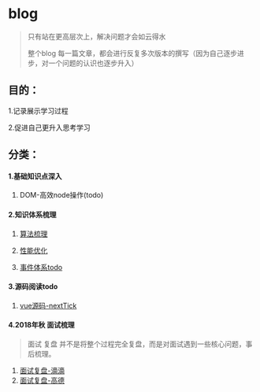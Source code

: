 # blog
> 只有站在更高层次上，解决问题才会如云得水
>
> 整个blog 每一篇文章，都会进行反复多次版本的撰写（因为自己逐步进步，对一个问题的认识也逐步升入）

## 目的：

1.记录展示学习过程

2.促进自己更升入思考学习

## 分类：

#### 1.基础知识点深入
1. DOM-高效node操作(todo)

#### 2.知识体系梳理

1. [算法梳理](https://github.com/youzaiyouzai666/blog/blob/master/%E7%9F%A5%E8%AF%86%E4%BD%93%E7%B3%BB%E6%A2%B3%E7%90%86/%E7%AE%97%E6%B3%95%E6%A2%B3%E7%90%86.md)

2. [性能优化]()

3. [事件体系todo]()

#### 3.源码阅读todo

1. [vue源码-nextTick](https://github.com/youzaiyouzai666/blog/blob/master/%E7%9F%A5%E8%AF%86%E4%BD%93%E7%B3%BB%E6%A2%B3%E7%90%86/vue%E6%BA%90%E7%A0%81-nextTick.md)

#### 4.2018年秋 面试梳理

> 面试 复盘 并不是将整个过程完全复盘，而是对面试遇到一些核心问题，事后梳理。

1. [面试复盘-滴滴](https://github.com/youzaiyouzai666/blog/blob/master/%E7%9F%A5%E8%AF%86%E4%BD%93%E7%B3%BB%E6%A2%B3%E7%90%86/%E9%9D%A2%E8%AF%95%E5%A4%8D%E7%9B%98-%E6%BB%B4%E6%BB%B4.md)
2. [面试复盘-高德](https://github.com/youzaiyouzai666/blog/blob/master/%E7%9F%A5%E8%AF%86%E4%BD%93%E7%B3%BB%E6%A2%B3%E7%90%86/%E9%9D%A2%E8%AF%95%E5%A4%8D%E7%9B%98-%E9%AB%98%E5%BE%B7.md)